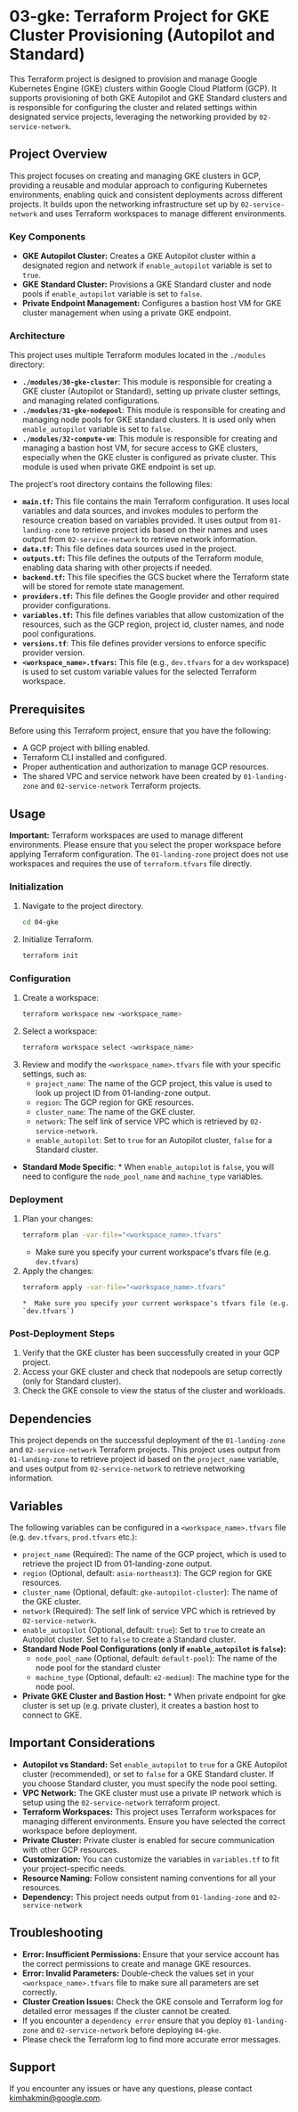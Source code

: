 # 03-gke: Terraform Project for GKE Cluster Provisioning (Autopilot and Standard)

This Terraform project is designed to provision and manage Google Kubernetes Engine (GKE) clusters within Google Cloud Platform (GCP). It supports provisioning of both GKE Autopilot and GKE Standard clusters and is responsible for configuring the cluster and related settings within designated service projects, leveraging the networking provided by `02-service-network`.

## Project Overview

This project focuses on creating and managing GKE clusters in GCP, providing a reusable and modular approach to configuring Kubernetes environments, enabling quick and consistent deployments across different projects. It builds upon the networking infrastructure set up by `02-service-network` and uses Terraform workspaces to manage different environments.

### Key Components

*   **GKE Autopilot Cluster:** Creates a GKE Autopilot cluster within a designated region and network if `enable_autopilot` variable is set to `true`.
*   **GKE Standard Cluster:** Provisions a GKE Standard cluster and node pools if `enable_autopilot` variable is set to `false`.
 *   **Private Endpoint Management:** Configures a bastion host VM for GKE cluster management when using a private GKE endpoint.

### Architecture

This project uses multiple Terraform modules located in the `./modules` directory:

*   **`./modules/30-gke-cluster`**: This module is responsible for creating a GKE cluster (Autopilot or Standard), setting up private cluster settings, and managing related configurations.
*   **`./modules/31-gke-nodepool`**: This module is responsible for creating and managing node pools for GKE standard clusters. It is used only when `enable_autopilot` variable is set to `false`.
*   **`./modules/32-compute-vm`**: This module is responsible for creating and managing a bastion host VM, for secure access to GKE clusters, especially when the GKE cluster is configured as private cluster. This module is used when private GKE endpoint is set up.

The project's root directory contains the following files:

*   **`main.tf`:** This file contains the main Terraform configuration. It uses local variables and data sources, and invokes modules to perform the resource creation based on variables provided. It uses output from `01-landing-zone` to retrieve project ids based on their names and uses output from `02-service-network` to retrieve network information.
*   **`data.tf`:** This file defines data sources used in the project.
*   **`outputs.tf`:** This file defines the outputs of the Terraform module, enabling data sharing with other projects if needed.
*   **`backend.tf`:** This file specifies the GCS bucket where the Terraform state will be stored for remote state management.
*   **`providers.tf`:** This file defines the Google provider and other required provider configurations.
*   **`variables.tf`:** This file defines variables that allow customization of the resources, such as the GCP region, project id, cluster names, and node pool configurations.
*  **`versions.tf`**: This file defines provider versions to enforce specific provider version.
*   **`<workspace_name>.tfvars`:** This file (e.g., `dev.tfvars` for a `dev` workspace) is used to set custom variable values for the selected Terraform workspace.

## Prerequisites

Before using this Terraform project, ensure that you have the following:

*   A GCP project with billing enabled.
*   Terraform CLI installed and configured.
*   Proper authentication and authorization to manage GCP resources.
 *  The shared VPC and service network have been created by `01-landing-zone` and `02-service-network` Terraform projects.

## Usage

**Important:** Terraform workspaces are used to manage different environments. Please ensure that you select the proper workspace before applying Terraform configuration. The `01-landing-zone` project does not use workspaces and requires the use of `terraform.tfvars` file directly.

### Initialization

1.  Navigate to the project directory.
    ```bash
    cd 04-gke
    ```
2.  Initialize Terraform.
    ```bash
    terraform init
    ```

### Configuration

1. Create a workspace:
    ```bash
    terraform workspace new <workspace_name>
    ```
2. Select a workspace:
    ```bash
    terraform workspace select <workspace_name>
    ```
3. Review and modify the `<workspace_name>.tfvars` file with your specific settings, such as:
    *   `project_name`: The name of the GCP project, this value is used to look up project ID from 01-landing-zone output.
    *   `region`: The GCP region for GKE resources.
    *   `cluster_name`: The name of the GKE cluster.
    *  `network`: The self link of service VPC which is retrieved by `02-service-network`.
   *   `enable_autopilot`: Set to `true` for an Autopilot cluster, `false` for a Standard cluster.
  *  **Standard Mode Specific**:
          * When `enable_autopilot` is `false`, you will need to configure the `node_pool_name` and `machine_type` variables.

### Deployment

1.  Plan your changes:
    ```bash
    terraform plan -var-file="<workspace_name>.tfvars"
    ```
       * Make sure you specify your current workspace's tfvars file (e.g. `dev.tfvars`)
2.  Apply the changes:
    ```bash
    terraform apply -var-file="<workspace_name>.tfvars"
    ```
        *  Make sure you specify your current workspace's tfvars file (e.g. `dev.tfvars`)

### Post-Deployment Steps

1.  Verify that the GKE cluster has been successfully created in your GCP project.
2.  Access your GKE cluster and check that nodepools are setup correctly (only for Standard cluster).
3. Check the GKE console to view the status of the cluster and workloads.

## Dependencies

This project depends on the successful deployment of the `01-landing-zone` and `02-service-network` Terraform projects. This project uses output from `01-landing-zone` to retrieve project id based on the `project_name` variable, and uses output from `02-service-network` to retrieve networking information.

## Variables

The following variables can be configured in a `<workspace_name>.tfvars` file (e.g. `dev.tfvars`, `prod.tfvars` etc.):

*   `project_name` (Required): The name of the GCP project, which is used to retrieve the project ID from 01-landing-zone output.
*   `region` (Optional, default: `asia-northeast3`): The GCP region for GKE resources.
*   `cluster_name` (Optional, default: `gke-autopilot-cluster`): The name of the GKE cluster.
*   `network` (Required): The self link of service VPC which is retrieved by `02-service-network`.
*   `enable_autopilot` (Optional, default: `true`): Set to `true` to create an Autopilot cluster. Set to `false` to create a Standard cluster.
*   **Standard Node Pool Configurations (only if `enable_autopilot` is `false`):**
    *  `node_pool_name` (Optional, default: `default-pool`): The name of the node pool for the standard cluster
    *  `machine_type` (Optional, default: `e2-medium`):  The machine type for the node pool.
  *  **Private GKE Cluster and Bastion Host:**
    * When private endpoint for gke cluster is set up (e.g. private cluster), it creates a bastion host to connect to GKE.

## Important Considerations

*   **Autopilot vs Standard:**  Set `enable_autopilot` to `true` for a GKE Autopilot cluster (recommended), or set to `false` for a GKE Standard cluster. If you choose Standard cluster, you must specify the node pool setting.
*  **VPC Network:** The GKE cluster must use a private IP network which is setup using the `02-service-network` terraform project.
*   **Terraform Workspaces:** This project uses Terraform workspaces for managing different environments. Ensure you have selected the correct workspace before deployment.
*  **Private Cluster:** Private cluster is enabled for secure communication with other GCP resources.
*   **Customization:** You can customize the variables in `variables.tf` to fit your project-specific needs.
*   **Resource Naming:** Follow consistent naming conventions for all your resources.
*  **Dependency:** This project needs output from `01-landing-zone` and `02-service-network`

## Troubleshooting

*   **Error: Insufficient Permissions:** Ensure that your service account has the correct permissions to create and manage GKE resources.
*   **Error: Invalid Parameters:** Double-check the values set in your `<workspace_name>.tfvars` file to make sure all parameters are set correctly.
*   **Cluster Creation Issues:** Check the GKE console and Terraform log for detailed error messages if the cluster cannot be created.
*  If you encounter a `dependency error` ensure that you deploy `01-landing-zone` and `02-service-network` before deploying `04-gke`.
*   Please check the Terraform log to find more accurate error messages.

## Support

If you encounter any issues or have any questions, please contact <kimhakmin@google.com>.

